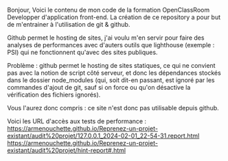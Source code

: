 Bonjour,
Voici le contenu de mon code de la formation OpenClassRoom Developper d'application front-end.
La création de ce repository a pour but de m'entrainer à l'utilisation de git & github.

Github permet le hosting de sites, j'ai voulu m'en servir pour faire des analyses de performances avec d'auters outils que lighthouse (exemple : PSI) qui ne fonctionnent qu'avec des sites publiques.

Problème : github permet le hosting de sites statiques, ce qui ne convient pas avec la notion de script côté serveur, et donc les dépendances stockés dans le dossier node_modules (qui, soit dit-en passant, est ignoré par les commandes d'ajout de git, sauf si on force ou qu'on désactive la vérification des fichiers ignorés).

Vous l'aurez donc compris : ce site n'est donc pas utilisable depuis github.

Voici les URL d'accès aux tests de performance :
https://armenouchette.github.io/Reprenez-un-projet-existant/audit%20projet/127.0.0.1_2024-02-01_22-54-31.report.html
https://armenouchette.github.io/Reprenez-un-projet-existant/audit%20projet/hint-report#.html

